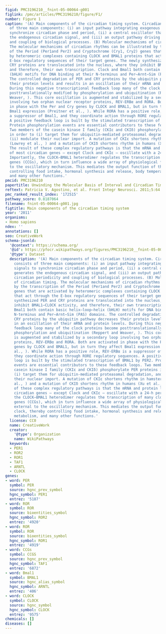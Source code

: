 ```yaml
---
figid: PMC3196210__fnint-05-00064-g001
figlink: /pmc/articles/PMC3196210/figure/F1/
number: Figure 1
caption: '(A) Main components of the circadian timing system. Circadian rhythms consists
  of three main components: (i) an input pathway integrating exogenous signals to
  synchronize circadian phase and period, (ii) a central oscillator that generates
  the endogenous circadian signal, and (iii) an output pathway driving circadian periodicity
  and coupling of biological processes. (B) Molecular mechanisms of circadian timing.
  The molecular mechanisms of circadian rhythms can be illustrated by the transcription
  of the Period (Per1and Per2) and Cryptochrome (Cry1, Cry2) genes that are activated
  by heteromeric complexes containing CLOCK and BMAL1 proteins that act through the
  E-box regulatory sequences of their target genes. The newly synthesized PER and
  CRY proteins are translocated into the nucleus, where they inhibit BMAL1–CLOCK activity,
  and therefore, their own transcription. Clock and Bmal1 both contain basic helix–loop–helix
  (bHLH) motifs for DNA binding at their N-terminus and Per–Arnt–Sim (PAS) domains.
  The controlled degradation of PER and CRY proteins by the ubiquitin pathway decreases
  their protein levels and results in an oscillation of their mRNA and protein levels.
  During this negative transcriptional feedback loop many of the clock proteins become
  posttranslationally modified by phosphorylation and ubiquitination (Reppert and
  Weaver, ). This core oscillation is augmented and stabilized by a secondary loop
  involving two orphan nuclear receptor proteins, REV-ERBα and RORA. Both are activated
  in phase with the Per and Cry genes by CLOCK and BMAL1, but in turn they affect
  Bmal1 expression (Preitner et al., ). While RORA has a positive role, REV-ERBα is
  a suppressor of Bmal1, and they coordinate action through RORE regulatory sequences.
  A positive feedback loop is built by the stimulated transcription of BMAL1 by PER2.
  Protein phosphorylation events are essential contributors to these feedback loops.
  Two members of the casein kinase I family (CKIε and CKIδ) phosphorylate PER proteins
  in order to (i) target them for ubiquitin-mediated proteasomal degradation, and
  (ii) modulate their nuclear import. A mutation of CKIε shortens rhythm in hamsters
  (Lowrey et al., ) and a mutation of CKIδ shortens rhythm in humans (Xu et al., ).
  The result of these complex regulatory pathways is that the mRNA and protein levels
  of most circadian genes – except Clock and CKIε – oscillate with a 24-h period.
  Importantly, the CLOCK–BMAL1 heterodimer regulates the transcription of many clock-controlled
  genes (CCGs), which in turn influence a wide array of physiological functions external
  to the oscillatory mechanism. This mediates the output function of the clock, thereby
  controlling food intake, hormonal synthesis and release, body temperature, metabolism,
  and many other functions.'
pmcid: PMC3196210
papertitle: Unwinding the Molecular Basis of Interval and Circadian Timing.
reftext: Patricia V. Agostino, et al. Front Integr Neurosci. 2011;5:64.
pmc_ranked_result_index: '172515'
pathway_score: 0.8187064
filename: fnint-05-00064-g001.jpg
figtitle: Main components of the circadian timing system
year: '2011'
organisms:
- Homo sapiens
ndex: ''
annotations: []
seo: CreativeWork
schema-jsonld:
  '@context': https://schema.org/
  '@id': https://pfocr.wikipathways.org/figures/PMC3196210__fnint-05-00064-g001.html
  '@type': Dataset
  description: '(A) Main components of the circadian timing system. Circadian rhythms
    consists of three main components: (i) an input pathway integrating exogenous
    signals to synchronize circadian phase and period, (ii) a central oscillator that
    generates the endogenous circadian signal, and (iii) an output pathway driving
    circadian periodicity and coupling of biological processes. (B) Molecular mechanisms
    of circadian timing. The molecular mechanisms of circadian rhythms can be illustrated
    by the transcription of the Period (Per1and Per2) and Cryptochrome (Cry1, Cry2)
    genes that are activated by heteromeric complexes containing CLOCK and BMAL1 proteins
    that act through the E-box regulatory sequences of their target genes. The newly
    synthesized PER and CRY proteins are translocated into the nucleus, where they
    inhibit BMAL1–CLOCK activity, and therefore, their own transcription. Clock and
    Bmal1 both contain basic helix–loop–helix (bHLH) motifs for DNA binding at their
    N-terminus and Per–Arnt–Sim (PAS) domains. The controlled degradation of PER and
    CRY proteins by the ubiquitin pathway decreases their protein levels and results
    in an oscillation of their mRNA and protein levels. During this negative transcriptional
    feedback loop many of the clock proteins become posttranslationally modified by
    phosphorylation and ubiquitination (Reppert and Weaver, ). This core oscillation
    is augmented and stabilized by a secondary loop involving two orphan nuclear receptor
    proteins, REV-ERBα and RORA. Both are activated in phase with the Per and Cry
    genes by CLOCK and BMAL1, but in turn they affect Bmal1 expression (Preitner et
    al., ). While RORA has a positive role, REV-ERBα is a suppressor of Bmal1, and
    they coordinate action through RORE regulatory sequences. A positive feedback
    loop is built by the stimulated transcription of BMAL1 by PER2. Protein phosphorylation
    events are essential contributors to these feedback loops. Two members of the
    casein kinase I family (CKIε and CKIδ) phosphorylate PER proteins in order to
    (i) target them for ubiquitin-mediated proteasomal degradation, and (ii) modulate
    their nuclear import. A mutation of CKIε shortens rhythm in hamsters (Lowrey et
    al., ) and a mutation of CKIδ shortens rhythm in humans (Xu et al., ). The result
    of these complex regulatory pathways is that the mRNA and protein levels of most
    circadian genes – except Clock and CKIε – oscillate with a 24-h period. Importantly,
    the CLOCK–BMAL1 heterodimer regulates the transcription of many clock-controlled
    genes (CCGs), which in turn influence a wide array of physiological functions
    external to the oscillatory mechanism. This mediates the output function of the
    clock, thereby controlling food intake, hormonal synthesis and release, body temperature,
    metabolism, and many other functions.'
  license: CC0
  name: CreativeWork
  creator:
    '@type': Organization
    name: WikiPathways
  keywords:
  - PER1
  - ROR2
  - ROR1
  - TAF1
  - ARNTL
  - CLOCK
genes:
- word: PER
  symbol: PER
  source: hgnc_prev_symbol
  hgnc_symbol: PER1
  entrez: '5187'
- word: ROR
  symbol: ROR
  source: bioentities_symbol
  hgnc_symbol: ROR2
  entrez: '4920'
- word: ROR
  symbol: ROR
  source: bioentities_symbol
  hgnc_symbol: ROR1
  entrez: '4919'
- word: CCGs
  symbol: CCGS
  source: hgnc_prev_symbol
  hgnc_symbol: TAF1
  entrez: '6872'
- word: Bmal1
  symbol: BMAL1
  source: hgnc_alias_symbol
  hgnc_symbol: ARNTL
  entrez: '406'
- word: CLOCK
  symbol: CLOCK
  source: hgnc_symbol
  hgnc_symbol: CLOCK
  entrez: '9575'
chemicals: []
diseases: []
---
```

